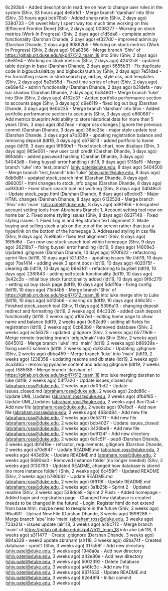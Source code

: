 6c283b4 - Added description in read.me on how to change user  roles in the system (Shiv, 33 hours ago)
4e8b1c1 - Merge branch 'darshan' into Shiv (Shiv, 33 hours ago)
bcb76b8 - Added sharp ratio (Shiv, 2 days ago)
539d733 - Oh sweet Mary I spent way too much time working on this (Effiecent Frontier Done) (Shiv, 2 days ago)
0038277 - Working on stock metrics (Work In Progress) (Shiv, 2 days ago)
c1d5da6 - complete admin functionality (Darshan Dhande, 2 days ago)
ef327d0 - improved admin.py (Darshan Dhande, 2 days ago)
90862b5 - Working on stock metrics (Work In Progress) (Shiv, 2 days ago)
90a8356 - Merge branch 'Shiv' of https://gitlab.oit.duke.edu/skp47/512_team_18 into Shiv (Shiv, 2 days ago)
c8e81e4 - Working on stock metrics (Shiv, 2 days ago)
42412c8 - updated table design in base (Darshan Dhande, 2 days ago)
5655b31 - Fix duplicate code in bigbucks/__init__.py and bigbucks/auth.py (Shiv, 2 days ago)
7e51dad - Fix formatting issues in stocksearch.py, __init__.py, style.css, and templates (Shiv, 2 days ago)
5a3b55d - Fixed time series of chart (Shiv, 2 days ago)
ce68e42 - admin functionality (Darshan Dhande, 2 days ago)
b31defa - nav bar shadow (Darshan Dhande, 2 days ago)
6c84901 - Merge branch 'luke' into Shiv (Shiv, 2 days ago)
4162c37 - Added portfolio performance section to accounts page (Shiv, 3 days ago)
d9e6119 - fixed log out bug (Darshan Dhande, 3 days ago)
9e0b235 - Merge branch 'darshan' into Shiv - Added portfolio performance section to accounts (Shiv, 3 days ago)
e660687 - Add metrics blueprint Add ability to store historical data for more than 5 years (Shiv, 3 days ago)
db27ead - major css changes | ignore the previous commit (Darshan Dhande, 3 days ago)
38bc25e - major style update test (Darshan Dhande, 3 days ago)
a7b3389 - updating registration balance and removing deposit (ldt19, 3 days ago)
c675813 - added portfolio to home page (ldt19, 3 days ago)
9f960e1 - Fixed stock chart, now displays (Shiv, 3 days ago)
965e061 - new user cash credit (Darshan Dhande, 3 days ago)
86fdddb - added password hashing (Darshan Dhande, 3 days ago)
54043d8 - fixing buysell error handling (ldt19, 9 days ago)
5118af5 - Merge branch 'luke' into 'test_branch' (shiv.patel@duke.edu, 8 days ago)
5404500 - Merge branch 'test_branch' into 'luke' (shiv.patel@duke.edu, 8 days ago)
8db6d8f - updated stock_search html (Darshan Dhande, 8 days ago)
d960051 - html changes to stock_info pages (Darshan Dhande, 8 days ago)
aa933d0 - Fixed stock search tool not working (Shiv, 8 days ago)
04048c3 - Update stock_page.html (Darshan Dhande, 8 days ago)
a8cdcd3 - Major HTML changes (Darshan Dhande, 8 days ago)
613252d - Merge branch 'Shiv' into 'main' (shiv.patel@duke.edu, 8 days ago)
a381956 - Intergrated account setting tools from Abrahams Branch: 1. Account setting tool now on home bar 2. Fixed some styling issues (Shiv, 8 days ago)
8937148 - Fixed styling issues: 1. Fixed Log in and Registration text alignment 2. Made buying and selling stock a tab on the top of the screen rather than just a hyperlink on the bottom of the homepage 3. Addressed styling in css file (Shiv, 9 days ago)
7ce9ba6 - fixed text alignment (Shiv, 9 days ago)
16f8d6d - Can now use stock search tool within homepage (Shiv, 9 days ago)
26218b7 - fixing buysell error handling (ldt19, 9 days ago)
14809e3 - Updated .gitignore (Darshan Dhande, 10 days ago)
970f622 - refactoring sprint files (ldt19, 10 days ago)
521d33e - updating issues file (ldt19, 10 days ago)
7be1414 - adding week 3 sprint docs (ldt19, 10 days ago)
402075f - clearing db (ldt19, 10 days ago)
b6e3fd1 - refactoring to buySell (ldt19, 10 days ago)
238f843 - adding sell stock functionality (ldt19, 10 days ago)
3e42c2b - initial buy stock functionality added (ldt19, 10 days ago)
9f6c279 - setting up buy stock page (ldt19, 10 days ago)
5dd1f6a - fixing config (ldt19, 10 days ago)
71dd4b5 - Merge branch 'Shiv' of https://gitlab.oit.duke.edu/skp47/512_team_18 into luke merge shiv to Luke (ldt19, 10 days ago)
b412bb6 - clearing db (ldt19, 10 days ago)
d46c5fc - Finished stock_search tool (Shiv, 11 days ago)
5396a13 - changing deposit redirect and formatting (ldt19, 2 weeks ago)
84c3326 - added cash deposit functionality (ldt19, 2 weeks ago)
a10d7ed - editing home page to show name and balance (ldt19, 2 weeks ago)
0c62cd9 - adding all fields for registration (ldt19, 2 weeks ago)
0cb80b9 - Removed database (Shiv, 2 weeks ago)
ec56378 - updated .gitignore (Shiv, 2 weeks ago)
b5779d6 - Merge remote-tracking branch 'origin/main' into Shiv (Shiv, 2 weeks ago)
6845012 - Merge branch 'luke' into 'main' (ldt19, 2 weeks ago)
b86939a - fixing userID schema (ldt19, 2 weeks ago)
dc63cbc - Updating .gitignore (Shiv, 2 weeks ago)
dbba459 - Merge branch 'luke' into 'main' (ldt19, 2 weeks ago)
1238358 - updating readme and db state (ldt19, 2 weeks ago)
3ca3465 - removing pycache content and adding gitignore (ldt19, 2 weeks ago)
f585f88 - Merge branch 'darshan' of https://gitlab.oit.duke.edu/skp47/512_team_18 into luke merging darshan to luke (ldt19, 2 weeks ago)
54f7a20 - Update issues_closed.md (abraham.ross@duke.edu, 2 weeks ago)
dd0fbd2 - Update issues_closed.md (abraham.ross@duke.edu, 2 weeks ago)
2cdd86c - Update UML_Updates (abraham.ross@duke.edu, 2 weeks ago)
dfb6f85 - Update UML_Updates (abraham.ross@duke.edu, 2 weeks ago)
8ac72a4 - Add new file (abraham.ross@duke.edu, 2 weeks ago)
97e1bdf - Add new file (abraham.ross@duke.edu, 2 weeks ago)
468dd84 - Add new file (abraham.ross@duke.edu, 2 weeks ago)
0e531f1 - Add new file (abraham.ross@duke.edu, 2 weeks ago)
bcb4027 - Update issues_closed (abraham.ross@duke.edu, 2 weeks ago)
3436be9 - Add new file (abraham.ross@duke.edu, 2 weeks ago)
bc9124f - Add new directory (abraham.ross@duke.edu, 2 weeks ago)
6d1c51f - pep8 (Darshan Dhande, 2 weeks ago)
d01416e - refractor, requirements, gitignore (Darshan Dhande, 2 weeks ago)
a70d947 - Update README.md (abraham.ross@duke.edu, 2 weeks ago)
443d69c - Update README.md (abraham.ross@duke.edu, 2 weeks ago)
6690ea0 - Removed instance folder (no longer needed) (Shiv, 2 weeks ago)
0f30793 - Updated README, changed how database is stored (no more instance folder) (Shiv, 2 weeks ago)
6c459f1 - Updated README (Shiv, 2 weeks ago)
b786b62 - Update README.md (abraham.ross@duke.edu, 2 weeks ago)
0fff19f - Update README.md (abraham.ross@duke.edu, 2 weeks ago)
3a1b25b - Sprint 2 - Updated readme (Shiv, 3 weeks ago)
538dce8 - Sprint 2 Push: - Added homepage - Added login and registration page - Changed how database is created (needs to be changed in the future) - Login, Register html do not extend from base.html, maybe need to reexplore in the future (Shiv, 3 weeks ago)
f6ba60f - Upload New File (Darshan Dhande, 3 weeks ago)
1699288 - Merge branch 'abe' into 'main' (abraham.ross@duke.edu, 3 weeks ago)
723a21a - issues update (alr118, 3 weeks ago)
a48c712 - Merge branch 'main' of https://gitlab.oit.duke.edu/skp47/512_team_18 into abe (alr118, 3 weeks ago)
a311477 - Create .gitignore (Darshan Dhande, 3 weeks ago)
994a338 - week2 update abraham (alr118, 3 weeks ago)
d9ba74f - Created database - sprint1 (Shiv, 3 weeks ago)
317a58f - Add new directory (shiv.patel@duke.edu, 3 weeks ago)
1948a0a - Add new directory (shiv.patel@duke.edu, 3 weeks ago)
d42e80e - Add new directory (shiv.patel@duke.edu, 3 weeks ago)
5002392 - Delete Database (shiv.patel@duke.edu, 3 weeks ago)
a46fc3c - Add new file (shiv.patel@duke.edu, 3 weeks ago)
9871632 - Update README.md (shiv.patel@duke.edu, 3 weeks ago)
62e48f4 - Initial commit (shiv.patel@duke.edu, 3 weeks ago)